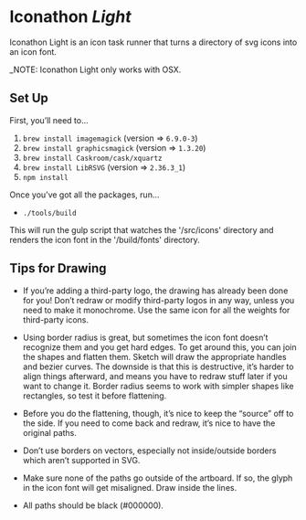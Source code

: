 # Iconathon *Light*

Iconathon Light is an icon task runner that turns a directory of svg icons into an icon font.

_NOTE: Iconathon Light only works with OSX.


## Set Up

First, you’ll need to…

1. `brew install imagemagick` (version => `6.9.0-3`)
2. `brew install graphicsmagick` (version => `1.3.20`)
3. `brew install Caskroom/cask/xquartz`
4. `brew install LibRSVG` (version => `2.36.3_1`)
6. `npm install`

Once you’ve got all the packages, run…

- `./tools/build`

This will run the gulp script that watches the '/src/icons' directory and renders the icon font in the '/build/fonts' directory.


## Tips for Drawing

- If you’re adding a third-party logo, the drawing has already been done for you!
  Don’t redraw or modify third-party logos in any way, unless you need to make it
  monochrome. Use the same icon for all the weights for third-party icons.

- Using border radius is great, but sometimes the icon font doesn’t recognize
  them and you get hard edges. To get around this, you can join the
  shapes and flatten them. Sketch will draw the appropriate handles and bezier
  curves. The downside is that this is destructive, it’s harder to align things
  afterward, and means you have to redraw stuff later if you want to change it.
  Border radius seems to work with simpler shapes like rectangles, so test it
  before flattening.

- Before you do the flattening, though, it’s nice to keep the “source” off to
  the side. If you need to come back and redraw, it’s nice to have the original
  paths.

- Don’t use borders on vectors, especially not inside/outside borders which aren’t
  supported in SVG.

- Make sure none of the paths go outside of the artboard. If so, the
  glyph in the icon font will get misaligned. Draw inside the lines.

- All paths should be black (#000000).
